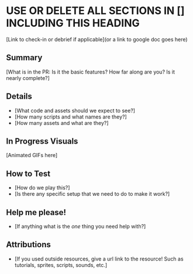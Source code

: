 <h1> USE OR DELETE ALL SECTIONS IN [] INCLUDING THIS HEADING </h1>

[Link to check-in or debrief if applicable](or a link to google doc goes here)

<h2>Summary</h2>
 
[What is in the PR: Is it the basic features? How far along are you? Is it nearly complete?]

<h2>Details</h2>

- [What code and assets should we expect to see?]
- [How many scripts and what names are they?]
- [How many assets and what are they?]

<h2>In Progress Visuals</h2>

\[Animated GIFs here]

<h2>How to Test</h2>

- [How do we play this?]
- [Is there any specific setup that we need to do to make it work?]

<h2>Help me please!</h2>

- [If anything what is the _one_ thing you need help with?]

<h2>Attributions</h2>

- [If you used outside resources, give a url link to the resource! Such as tutorials, sprites, scripts, sounds, etc.]
